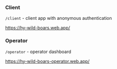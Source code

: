 
### Client

`/client` - client app with anonymous authentication

https://hy-wild-boars.web.app/

### Operator

`/operator` - operator dashboard

https://hy-wild-boars-operator.web.app/
